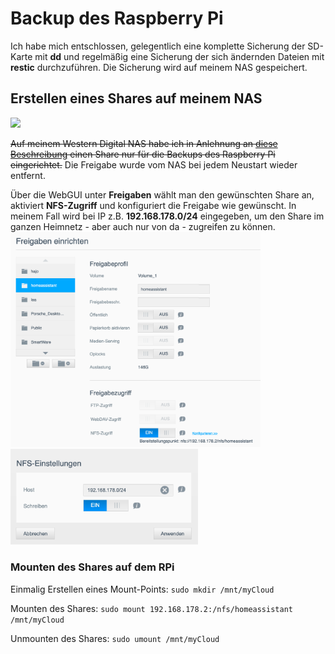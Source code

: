 # Backup des Raspberry Pi

Ich habe mich entschlossen, gelegentlich eine komplette Sicherung der SD-Karte mit **dd** und regelmäßig eine Sicherung der sich ändernden Dateien mit **restic** durchzuführen. Die Sicherung wird auf meinem NAS gespeichert.  

## Erstellen eines Shares auf meinem NAS

<img src="https://static.slickdealscdn.com/attachment/1/3/0/7/2/4/5/5/6810047.attach" width="150">  

~~Auf meinem Western Digital NAS habe ich in Anlehnung an [diese Beschreibung](https://trendblog.net/how-to-mount-your-media-server-or-nas-drive-to-a-raspberry-pi/) einen Share nur für die Backups des Raspberry Pi eingerichtet.~~ Die Freigabe wurde vom NAS bei jedem Neustart wieder entfernt.

Über die WebGUI unter **Freigaben** wählt man den gewünschten Share an, aktiviert **NFS-Zugriff** und konfiguriert die Freigabe wie gewünscht. In meinem Fall wird bei IP z.B. **192.168.178.0/24** eingegeben, um den Share im ganzen Heimnetz - aber auch nur von da - zugreifen zu können.  
<img src="images/backup-wd-share.png" width="400"><img src="images/backup-wd-share-settings.png" width="300">

### Mounten des Shares auf dem RPi

Einmalig Erstellen eines Mount-Points: `sudo mkdir /mnt/myCloud`

Mounten des Shares: `sudo mount 192.168.178.2:/nfs/homeassistant /mnt/myCloud`

Unmounten des Shares: `sudo umount /mnt/myCloud`
